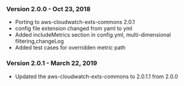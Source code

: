 
### Version 2.0.0 - Oct 23, 2018
* Porting to aws-cloudwatch-exts-commons 2.0.1
* config file extension changed from yaml to yml
* Added includeMetrics section in config.yml, multi-dimensional filtering,changeLog
* Added test cases for overridden metric path

### Version 2.0.1 - March 22, 2019
* Updated the aws-cloudwatch-exts-commons to 2.0.1.1 from 2.0.0
